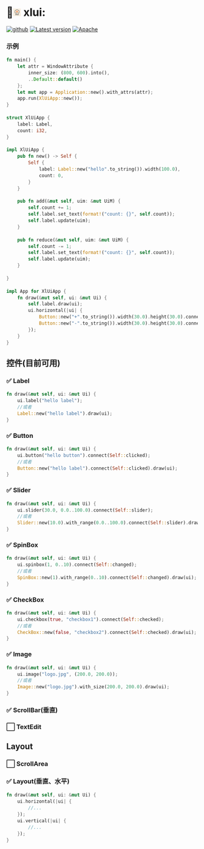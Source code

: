 # 🚀<img alt="&lt;img alt=&quot;logo&quot; height=&quot;20&quot;&gt;" height="20" src="img/logo/logo_96.png" width="20"/> xlui: 
[<img alt="github" src="https://img.shields.io/badge/github-xllgl2017/xlui-8da0cb?logo=github" height="20">](https://github.com/xllgl2017/xlui) [![Latest version](https://img.shields.io/crates/v/xlui.svg)](https://crates.io/crates/xlui) [![Apache](https://img.shields.io/badge/license-Apache-blue.svg)](https://github.com/xllgl2017/main/LICENSE-APACHE)
### 示例
```rust
fn main() {
    let attr = WindowAttribute {
        inner_size: (800, 600).into(),
        ..Default::default()
    };
    let mut app = Application::new().with_attrs(attr);
    app.run(XlUiApp::new());
}

struct XlUiApp {
    label: Label,
    count: i32,
}

impl XlUiApp {
    pub fn new() -> Self {
        Self {
            label: Label::new("hello".to_string()).width(100.0),
            count: 0,
        }
    }

    pub fn add(&mut self, uim: &mut UiM) {
        self.count += 1;
        self.label.set_text(format!("count: {}", self.count));
        self.label.update(uim);
    }

    pub fn reduce(&mut self, uim: &mut UiM) {
        self.count -= 1;
        self.label.set_text(format!("count: {}", self.count));
        self.label.update(uim);
    }

}

impl App for XlUiApp {
    fn draw(&mut self, ui: &mut Ui) {
        self.label.draw(ui);
        ui.horizontal(|ui| {
            Button::new("+".to_string()).width(30.0).height(30.0).connect(Self::add).draw(ui);
            Button::new("-".to_string()).width(30.0).height(30.0).connect(Self::reduce).draw(ui);
        });
    }
}
```

## 控件(目前可用)
### ✅ Label
```rust
fn draw(&mut self, ui: &mut Ui) {
    ui.label("hello label");
    //或者
    Label::new("hello label").draw(ui);
}
```

### ✅ Button
```rust
fn draw(&mut self, ui: &mut Ui) {
    ui.button("hello button").connect(Self::clicked);
    //或者
    Button::new("hello label").connect(Self::clicked).draw(ui);
}
```

### ✅ Slider
```rust
fn draw(&mut self, ui: &mut Ui) {
    ui.slider(30.0, 0.0..100.0).connect(Self::slider);
    //或者
    Slider::new(10.0).with_range(0.0..100.0).connect(Self::slider).draw(ui);
}
```

### ✅ SpinBox
```rust
fn draw(&mut self, ui: &mut Ui) {
    ui.spinbox(1, 0..10).connect(Self::changed);
    //或者
    SpinBox::new(1).with_range(0..10).connect(Self::changed).draw(ui);
}
```

### ✅ CheckBox
```rust
fn draw(&mut self, ui: &mut Ui) {
    ui.checkbox(true, "checkbox1").connect(Self::checked);
    //或者
    CheckBox::new(false, "checkbox2").connect(Self::checked).draw(ui);
}
```
### ✅ Image
```rust
fn draw(&mut self, ui: &mut Ui) {
    ui.image("logo.jpg", (200.0, 200.0));
    //或者
    Image::new("logo.jpg").with_size(200.0, 200.0).draw(ui);
}
```

### ✅ ScrollBar(垂直)

### ⬜️ TextEdit

## Layout

### ⬜️ ScrollArea

### ✅ Layout(垂直、水平)
```rust
fn draw(&mut self, ui: &mut Ui) {
    ui.horizontal(|ui| {
        //...
    });
    ui.vertical(|ui| {
        //...
    });
}
```

[//]: # (❌)

